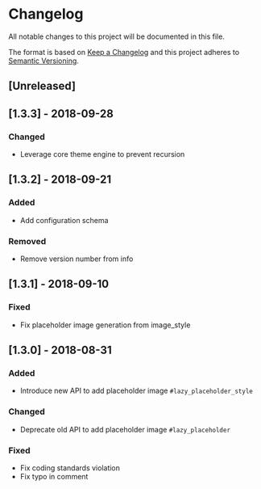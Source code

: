 Changelog
=========

All notable changes to this project will be documented in this file.

The format is based on [Keep a Changelog](http://keepachangelog.com/en/1.0.0/)
and this project adheres to [Semantic Versioning](http://semver.org/spec/v2.0.0.html).

[Unreleased]
------------

[1.3.3] - 2018-09-28
--------------------
### Changed
- Leverage core theme engine to prevent recursion

[1.3.2] - 2018-09-21
--------------------
### Added
- Add configuration schema

### Removed
- Remove version number from info

[1.3.1] - 2018-09-10
--------------------
### Fixed
- Fix placeholder image generation from image_style

[1.3.0] - 2018-08-31
--------------------
### Added
- Introduce new API to add placeholder image `#lazy_placeholder_style`

### Changed
- Deprecate old API to add placeholder image `#lazy_placeholder`

### Fixed
- Fix coding standards violation
- Fix typo in comment
